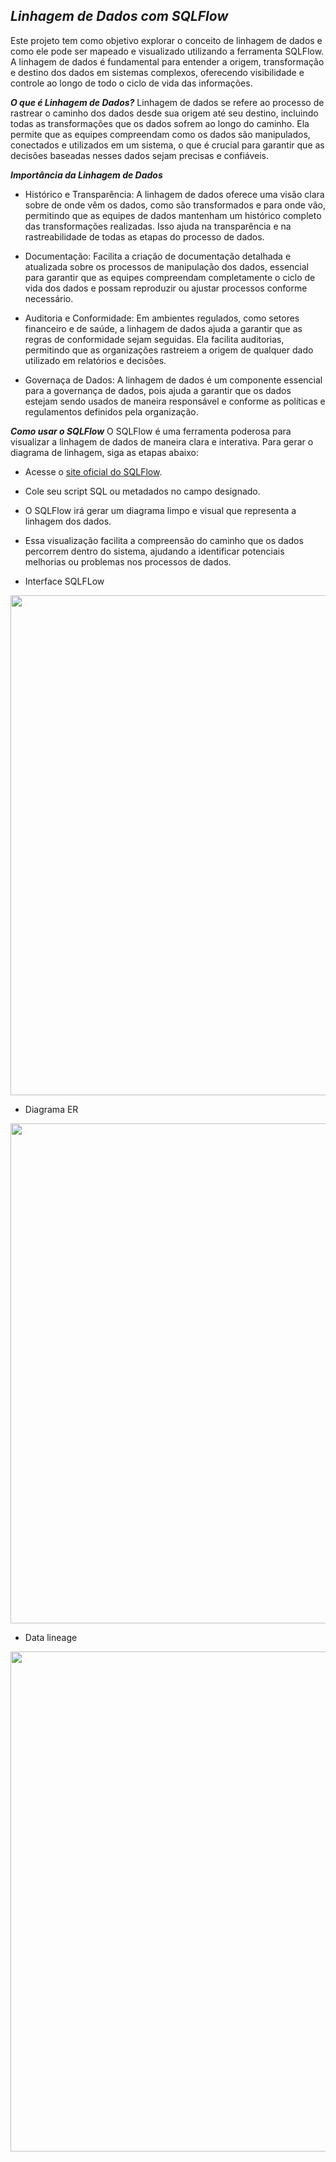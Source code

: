 ***Linhagem de Dados com SQLFlow***
---

Este projeto tem como objetivo explorar o conceito de linhagem de dados e como ele pode ser mapeado e visualizado utilizando a ferramenta SQLFlow. A linhagem de dados é fundamental para entender a origem, transformação e destino dos dados em sistemas complexos, oferecendo visibilidade e controle ao longo de todo o ciclo de vida das informações.

***O que é Linhagem de Dados?***
Linhagem de dados se refere ao processo de rastrear o caminho dos dados desde sua origem até seu destino, incluindo todas as transformações que os dados sofrem ao longo do caminho. Ela permite que as equipes compreendam como os dados são manipulados, conectados e utilizados em um sistema, o que é crucial para garantir que as decisões baseadas nesses dados sejam precisas e confiáveis.

***Importância da Linhagem de Dados***
- Histórico e Transparência: A linhagem de dados oferece uma visão clara sobre de onde vêm os dados, como são transformados e para onde vão, permitindo que as equipes de dados mantenham um histórico completo das transformações realizadas. Isso ajuda na transparência e na rastreabilidade de todas as etapas do processo de dados.

- Documentação: Facilita a criação de documentação detalhada e atualizada sobre os processos de manipulação dos dados, essencial para garantir que as equipes compreendam completamente o ciclo de vida dos dados e possam reproduzir ou ajustar processos conforme necessário.

- Auditoria e Conformidade: Em ambientes regulados, como setores financeiro e de saúde, a linhagem de dados ajuda a garantir que as regras de conformidade sejam seguidas. Ela facilita auditorias, permitindo que as organizações rastreiem a origem de qualquer dado utilizado em relatórios e decisões.

- Governaça de Dados: A linhagem de dados é um componente essencial para a governança de dados, pois ajuda a garantir que os dados estejam sendo usados de maneira responsável e conforme as políticas e regulamentos definidos pela organização.

***Como usar o SQLFlow***
O SQLFlow é uma ferramenta poderosa para visualizar a linhagem de dados de maneira clara e interativa. Para gerar o diagrama de linhagem, siga as etapas abaixo:

- Acesse o [site oficial do SQLFlow](https://www.gudusoft.com/).
- Cole seu script SQL ou metadados no campo designado.
- O SQLFlow irá gerar um diagrama limpo e visual que representa a linhagem dos dados.
- Essa visualização facilita a compreensão do caminho que os dados percorrem dentro do sistema, ajudando a identificar potenciais melhorias ou problemas nos processos de dados.

- Interface SQLFLow
<p align="center">
  <img src="https://github.com/user-attachments/assets/688db944-9f3e-4c9b-88db-e49db57160a8" width="800px" />
</p>

- Diagrama ER
<p align="center">
  <img src="https://github.com/user-attachments/assets/101d57d0-4886-473f-9511-f227e137dbb1" width="800px" />
</p>



- Data lineage
<p align="center">
  <img src="https://github.com/user-attachments/assets/e7666330-ce87-4f8b-b8f5-5ed88dd2c3ae" width="800px" />
</p>
